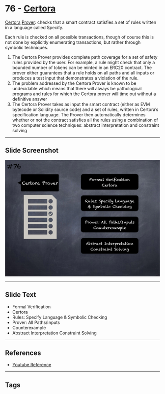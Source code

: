 
# 76 - [Certora](./Certora.md)

[Certora](https://www.certora.com/) [Prover](https://www.certora.com/pubs/QuickGuide.pdf): checks that a smart contract satisfies a set of rules written in a language called Specify. 

Each rule is checked on all possible transactions, though of course this is not done by explicitly enumerating transactions, but rather through symbolic techniques.

1. The Certora Prover provides complete path coverage for a set of safety rules provided by the user. For example, a rule might check that only a bounded number of tokens can be minted in an ERC20 contract. The prover either guarantees that a rule holds on all paths and all inputs or produces a test input that demonstrates a violation of the rule.
2. The problem addressed by the Certora Prover is known to be undecidable which means that there will always be pathological programs and rules for which the Certora prover will time out without a definitive answer
3. The Certora Prover takes as input the smart contract (either as EVM bytecode or Solidity source code) and a set of rules, written in Certora’s specification language. The Prover then automatically determines whether or not the contract satisfies all the rules using a combination of two computer science techniques: abstract interpretation and constraint solving
___
## Slide Screenshot
![076.png](../../images/6.Audit%20Techniques%20and%20Tools%20101/076.png)
___
## Slide Text
- Formal Verification
- Certora
- Rules: Specify Language & Symbolic Checking
- Prover: All Paths/Inputs
- Counterexample
- Abstract Interpretation Constraint Solving
___
## References
- [Youtube Reference](https://youtu.be/jZ81ebDJVe0?t=983)
___
## Tags
